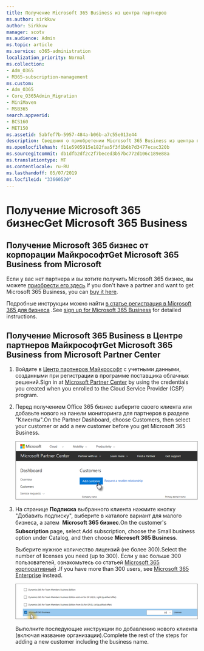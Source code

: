 ```yaml
---
title: Получение Microsoft 365 Business из центра партнеров
ms.author: sirkkuw
author: Sirkkuw
manager: scotv
ms.audience: Admin
ms.topic: article
ms.service: o365-administration
localization_priority: Normal
ms.collection:
- Adm_O365
- M365-subscription-management
ms.custom:
- Adm_O365
- Core_O365Admin_Migration
- MiniMaven
- MSB365
search.appverid:
- BCS160
- MET150
ms.assetid: 5abfef7b-5957-484a-b06b-a7c55e013e44
description: Сведения о приобретении Microsoft 365 Business из центра партнеров Майкрософт.
ms.openlocfilehash: f11e5905915e182faa5f3f1b6b7d3477ecac320b
ms.sourcegitcommit: db1dfb2df2c2f7beced3b57bc772d106c189e88a
ms.translationtype: MT
ms.contentlocale: ru-RU
ms.lasthandoff: 05/07/2019
ms.locfileid: "33660520"
---
```

# <a name="get-microsoft-365-business"></a><span data-ttu-id="e5df9-103">Получение Microsoft 365 бизнес</span><span class="sxs-lookup"><span data-stu-id="e5df9-103">Get Microsoft 365 Business</span></span>

## <a name="get-microsoft-365-business-from-microsoft"></a><span data-ttu-id="e5df9-104">Получение Microsoft 365 бизнес от корпорации Майкрософт</span><span class="sxs-lookup"><span data-stu-id="e5df9-104">Get Microsoft 365 Business from Microsoft</span></span>

<span data-ttu-id="e5df9-105">Если у вас нет партнера и вы хотите получить Microsoft 365 бизнес, вы можете [приобрести его здесь](https://www.microsoft.com/en-US/microsoft-365/business).</span><span class="sxs-lookup"><span data-stu-id="e5df9-105">If you don't have a partner and want to get Microsoft 365 Business, you can [buy it here](https://www.microsoft.com/en-US/microsoft-365/business).</span></span>

<span data-ttu-id="e5df9-106">Подробные инструкции можно найти [в статье регистрация в Microsoft 365 для бизнеса](sign-up.md) .</span><span class="sxs-lookup"><span data-stu-id="e5df9-106">See [sign up for Microsoft 365 Business](sign-up.md) for detailed instructions.</span></span>
  
## <a name="get-microsoft-365-business-from-microsoft-partner-center"></a><span data-ttu-id="e5df9-107">Получение Microsoft 365 Business в Центре партнеров Майкрософт</span><span class="sxs-lookup"><span data-stu-id="e5df9-107">Get Microsoft 365 Business from Microsoft Partner Center</span></span>

1. <span data-ttu-id="e5df9-108">Войдите в [Центр партнеров Майкрософт](https://go.microsoft.com/fwlink/p/?linkid=849910) с учетными данными, созданными при регистрации в программе поставщика облачных решений.</span><span class="sxs-lookup"><span data-stu-id="e5df9-108">Sign in at [Microsoft Partner Center](https://go.microsoft.com/fwlink/p/?linkid=849910) by using the credentials you created when you enrolled to the Cloud Service Provider (CSP) program.</span></span> 
    
2. <span data-ttu-id="e5df9-109">Перед получением Office 365 бизнес выберите своего клиента или добавьте нового на панели мониторинга для партнеров в разделе "Клиенты".</span><span class="sxs-lookup"><span data-stu-id="e5df9-109">On the Partner Dashboard, choose Customers, then select your customer or add a new customer before you get Microsoft 365 Business.</span></span>
    
    ![In the Microsoft Partner center, add a new customer.](media/ec807d07-bbd2-411f-8fe1-c644cf9a3882.png)
  
3. <span data-ttu-id="e5df9-111">На странице **Подписка** выбранного клиента нажмите кнопку "Добавить подписку", выберите в каталоге вариант для малого бизнеса, а затем  **Microsoft 365 бизнес**.</span><span class="sxs-lookup"><span data-stu-id="e5df9-111">On the customer's **Subscription** page, select Add subscription, choose the Small business option under Catalog, and then choose **Microsoft 365 Business**.</span></span>
    
    <span data-ttu-id="e5df9-112">Выберите нужное количество лицензий (не более 300).</span><span class="sxs-lookup"><span data-stu-id="e5df9-112">Select the number of licenses you need (up to 300).</span></span> <span data-ttu-id="e5df9-113">Если у вас больше 300 пользователей, ознакомьтесь со статьей [Microsoft 365 корпоративный](https://go.microsoft.com/fwlink/p/?linkid=862316) .</span><span class="sxs-lookup"><span data-stu-id="e5df9-113">If you have more than 300 users, see [Microsoft 365 Enterprise](https://go.microsoft.com/fwlink/p/?linkid=862316) instead.</span></span> 
    
    ![On the New subscription page choose small business.](media/52d99e89-2175-4974-84bb-dd626048541b.png)
  
    <span data-ttu-id="e5df9-115">Выполните последующие инструкции по добавлению нового клиента (включая название организации).</span><span class="sxs-lookup"><span data-stu-id="e5df9-115">Complete the rest of the steps for adding a new customer including the business name.</span></span>
    


